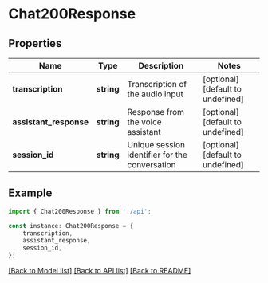 # Chat200Response


## Properties

Name | Type | Description | Notes
------------ | ------------- | ------------- | -------------
**transcription** | **string** | Transcription of the audio input | [optional] [default to undefined]
**assistant_response** | **string** | Response from the voice assistant | [optional] [default to undefined]
**session_id** | **string** | Unique session identifier for the conversation | [optional] [default to undefined]

## Example

```typescript
import { Chat200Response } from './api';

const instance: Chat200Response = {
    transcription,
    assistant_response,
    session_id,
};
```

[[Back to Model list]](../README.md#documentation-for-models) [[Back to API list]](../README.md#documentation-for-api-endpoints) [[Back to README]](../README.md)
